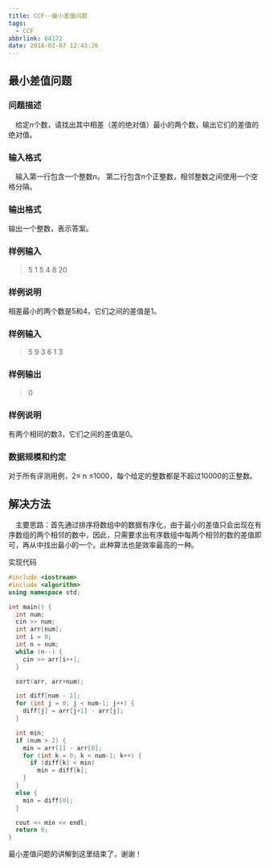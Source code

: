 ```yaml
---
title: CCF--最小差值问题
tags:
  - CCF
abbrlink: 64172
date: 2018-03-07 12:43:26
---
```

## 最小差值问题
### 问题描述
&emsp;给定*n*个数，请找出其中相差（差的绝对值）最小的两个数，输出它们的差值的绝对值。
### 输入格式
&emsp;输入第一行包含一个整数*n*。
第二行包含*n*个正整数，相邻整数之间使用一个空格分隔。
### 输出格式
输出一个整数，表示答案。
<!-- more -->

### 样例输入
> 5
> 1 5 4 8 20

### 样例说明
相差最小的两个数是5和4，它们之间的差值是1。
### 样例输入
> 5
> 9 3 6 1 3

### 样例输出
> 0

### 样例说明
有两个相同的数3，它们之间的差值是0。
### 数据规模和约定
对于所有评测用例，2≤ n ≤1000，每个给定的整数都是不超过10000的正整数。

## 解决方法
&emsp;主要思路：首先通过排序将数组中的数据有序化，由于最小的差值只会出现在有序数组的两个相邻的数中，因此，只需要求出有序数组中每两个相邻的数的差值即可，再从中找出最小的一个。此种算法也是效率最高的一种。

实现代码
```C++
#include <iostream>
#include <algorithm>
using namespace std;

int main() {
  int num;
  cin >> num;
  int arr[num];
  int i = 0;
  int n = num;
  while (n--) {
    cin >> arr[i++];
  }

  sort(arr, arr+num);

  int diff[num - 1];
  for (int j = 0; j < num-1; j++) {
    diff[j] = arr[j+1] - arr[j];
  }

  int min;
  if (num > 2) {
    min = arr[1] - arr[0];
    for (int k = 0; k < num-1; k++) {
      if (diff[k] < min)
        min = diff[k];
    }
  }
  else {
    min = diff[0];
  }

  cout << min << endl;
  return 0;
}
```

最小差值问题的讲解到这里结束了，谢谢！

